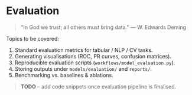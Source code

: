 # Evaluation

> "In God we trust; all others must bring data." — W. Edwards Deming

Topics to be covered:

1. Standard evaluation metrics for tabular / NLP / CV tasks.
2. Generating visualisations (ROC, PR curves, confusion matrices).
3. Reproducible evaluation scripts (`workflows/model_evaluation.py`).
4. Storing outputs under `models/evaluation/` and `reports/`.
5. Benchmarking vs. baselines & ablations.

> **TODO** – add code snippets once evaluation pipeline is finalised.
